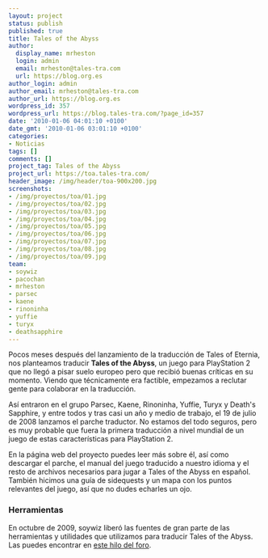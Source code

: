 ```yaml
---
layout: project
status: publish
published: true
title: Tales of the Abyss
author:
  display_name: mrheston
  login: admin
  email: mrheston@tales-tra.com
  url: https://blog.org.es
author_login: admin
author_email: mrheston@tales-tra.com
author_url: https://blog.org.es
wordpress_id: 357
wordpress_url: https://blog.tales-tra.com/?page_id=357
date: '2010-01-06 04:01:10 +0100'
date_gmt: '2010-01-06 03:01:10 +0100'
categories:
- Noticias
tags: []
comments: []
project_tag: Tales of the Abyss
project_url: https://toa.tales-tra.com/
header_image: /img/header/toa-900x200.jpg
screenshots:
- /img/proyectos/toa/01.jpg
- /img/proyectos/toa/02.jpg
- /img/proyectos/toa/03.jpg
- /img/proyectos/toa/04.jpg
- /img/proyectos/toa/05.jpg
- /img/proyectos/toa/06.jpg
- /img/proyectos/toa/07.jpg
- /img/proyectos/toa/08.jpg
- /img/proyectos/toa/09.jpg
team:
- soywiz
- pacochan
- mrheston
- parsec
- kaene
- rinoninha
- yuffie
- turyx
- deathsapphire
---
```

Pocos meses después del lanzamiento de la traducción de Tales of Eternia, nos planteamos traducir **Tales of the Abyss**,
un juego para PlayStation 2 que no llegó a pisar suelo europeo pero que recibió buenas críticas en su momento.
Viendo que técnicamente era factible, empezamos a reclutar gente para colaborar en la traducción.

Así entraron en el grupo Parsec, Kaene, Rinoninha, Yuffie, Turyx y Death's Sapphire, y entre todos y tras casi un
año y medio de trabajo, el 19 de julio de 2008 lanzamos el parche traductor. No estamos del todo seguros, pero es
muy probable que fuera la primera traducción a nivel mundial de un juego de estas características para PlayStation 2.

En la página web del proyecto puedes leer más sobre él, así como descargar el parche, el manual del juego traducido a
nuestro idioma y el resto de archivos necesarios para jugar a Tales of the Abyss en español. También hicimos una guía
de sidequests y un mapa con los puntos relevantes del juego, así que no dudes echarles un ojo.

### Herramientas
En octubre de 2009, soywiz liberó las fuentes de gran parte de las herramientas y utilidades que utilizamos
para traducir Tales of the Abyss. Las puedes encontrar en
[este hilo del foro](https://foro.tales-tra.com/viewtopic.php?f=15&amp;t=2397).